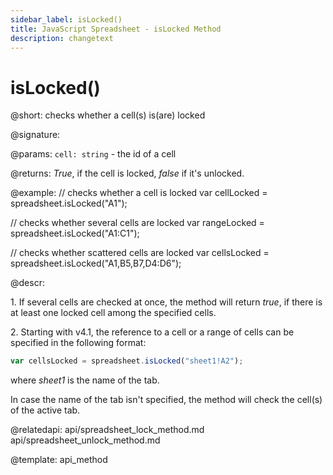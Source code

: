 ```yaml
---
sidebar_label: isLocked()
title: JavaScript Spreadsheet - isLocked Method
description: changetext
---
```


# isLocked()

@short: checks whether a cell(s) is(are) locked

@signature:

@params:
`cell: string` - the id of a cell

@returns:
*True*, if the cell is locked, *false* if it's unlocked.

@example:
// checks whether a cell is locked
var cellLocked = spreadsheet.isLocked("A1");

// checks whether several cells are locked
var rangeLocked = spreadsheet.isLocked("A1:C1");

// checks whether scattered cells are locked
var cellsLocked = spreadsheet.isLocked("A1,B5,B7,D4:D6");

@descr:

1\. If several cells are checked at once, the method will return *true*, if there is at least one locked cell among the specified cells.

2\. Starting with v4.1, the reference to a cell or a range of cells can be specified in the following format:

~~~js
var cellsLocked = spreadsheet.isLocked("sheet1!A2"); 
~~~

where *sheet1* is the name of the tab.

In case the name of the tab isn't specified, the method will check the cell(s) of the active tab.

@relatedapi:
api/spreadsheet_lock_method.md
api/spreadsheet_unlock_method.md

@template: api_method